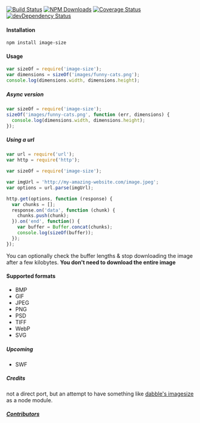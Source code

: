 [![Build Status](https://travis-ci.org/image-size/image-size.svg?branch=master)](https://travis-ci.org/image-size/image-size)
[![NPM Downloads](https://img.shields.io/npm/dm/image-size.svg)](https://www.npmjs.com/package/image-size)
[![Coverage Status](https://img.shields.io/coveralls/image-size/image-size/master.svg)](https://coveralls.io/github/image-size/image-size?branch=master)
[![devDependency Status](https://david-dm.org/image-size/image-size/dev-status.svg)](https://david-dm.org/image-size/image-size#info=devDependencies)

#### Installation

`npm install image-size`

#### Usage

```javascript
var sizeOf = require('image-size');
var dimensions = sizeOf('images/funny-cats.png');
console.log(dimensions.width, dimensions.height);
```

##### Async version
```javascript
var sizeOf = require('image-size');
sizeOf('images/funny-cats.png', function (err, dimensions) {
  console.log(dimensions.width, dimensions.height);
});
```

##### Using a url
```javascript
var url = require('url');
var http = require('http');

var sizeOf = require('image-size');

var imgUrl = 'http://my-amazing-website.com/image.jpeg';
var options = url.parse(imgUrl);

http.get(options, function (response) {
  var chunks = [];
  response.on('data', function (chunk) {
    chunks.push(chunk);
  }).on('end', function() {
    var buffer = Buffer.concat(chunks);
    console.log(sizeOf(buffer));
  });
});
```
You can optionally check the buffer lengths & stop downloading the image after a few kilobytes.
**You don't need to download the entire image**

#### Supported formats
* BMP
* GIF
* JPEG
* PNG
* PSD
* TIFF
* WebP
* SVG

##### Upcoming
* SWF

##### Credits
not a direct port, but an attempt to have something like
[dabble's imagesize](https://github.com/dabble/imagesize/blob/master/lib/image_size.rb) as a node module.

##### [Contributors](Contributors.md)
